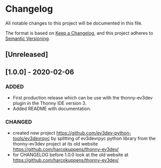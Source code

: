 
# Changelog

All notable changes to this project will be documented in this file.

The format is based on [Keep a Changelog](https://keepachangelog.com/en/1.0.0/),
and this project adheres to [Semantic Versioning](https://semver.org/spec/v2.0.0.html).

## [Unreleased]

## [1.0.0] - 2020-02-06

### ADDED
- First production release which can be use with the thonny-ev3dev plugin in the Thonny IDE version 3. 
- Added README with documentation. 

### CHANGED
- created new project  https://github.com/ev3dev-python-tools/ev3devrpyc
  by splitting of ev3devrpyc python library from the thonny-ev3dev project at its
  old website https://github.com/harcokuppens/thonny-ev3dev/
- for CHANGELOG before 1.0.0 look at the old website at https://github.com/harcokuppens/thonny-ev3dev/

